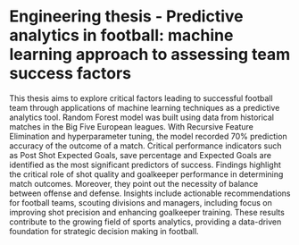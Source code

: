 # Engineering thesis - Predictive analytics in football: machine learning approach to  assessing team success factors
This thesis aims to explore critical factors leading to successful football team through 
applications of machine learning techniques as a predictive analytics tool. Random Forest 
model was built using data from historical matches in the Big Five European leagues. With 
Recursive Feature Elimination and hyperparameter tuning, the model recorded 70% 
prediction accuracy of the outcome of a match. Critical performance indicators such as Post
Shot Expected Goals, save percentage and Expected Goals are identified as the most 
significant predictors of success. Findings highlight the critical role of shot quality and 
goalkeeper performance in determining match outcomes. Moreover, they point out the 
necessity of balance between offense and defense. Insights include actionable 
recommendations for football teams, scouting divisions and managers, including focus on 
improving shot precision and enhancing goalkeeper training. These results contribute to the 
growing field of sports analytics, providing a data-driven foundation for strategic decision
making in football. 
